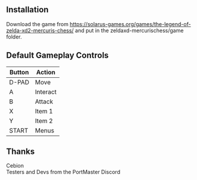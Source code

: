 ## Installation
Download the game from https://solarus-games.org/games/the-legend-of-zelda-xd2-mercuris-chess/ and put in the zeldaxd-mercurischess/game folder.

## Default Gameplay Controls
| Button | Action |
|--|--|
|D-PAD|Move|
|A|Interact|
|B|Attack|
|X|Item 1|
|Y|Item 2|
|START|Menus|

## Thanks
Cebion  
Testers and Devs from the PortMaster Discord  




